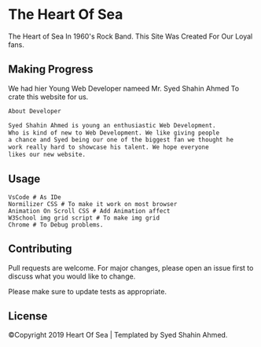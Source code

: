 # The Heart Of Sea

The Heart of Sea In 1960's Rock Band. This Site Was Created For Our Loyal fans.

## Making Progress

We had hier Young Web Developer nameed Mr. Syed Shahin Ahmed To crate this website for us.

```bash
About Developer
```
```bash
Syed Shahin Ahmed is young an enthusiastic Web Development.
Who is kind of new to Web Development. We like giving people
a chance and Syed being our one of the biggest fan we thought he
work really hard to showcase his talent. We hope everyone
likes our new website.

```

## Usage

```
VsCode # As IDe
Normilizer CSS # To make it work on most browser
Animation On Scroll CSS # Add Animation affect
W3School img grid script # To make img grid
Chrome # To Debug problems.
```

## Contributing
Pull requests are welcome. For major changes, please open an issue first to discuss what you would like to change.

Please make sure to update tests as appropriate.

## License
©Copyright 2019 Heart Of Sea | Templated by Syed Shahin Ahmed. 
